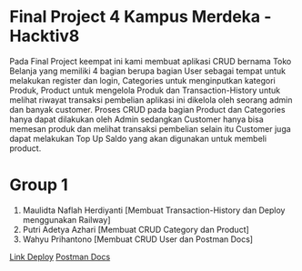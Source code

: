 # Final Project 4 Kampus Merdeka - Hacktiv8 
Pada Final Project keempat ini kami membuat aplikasi CRUD bernama Toko Belanja yang memiliki 4 bagian berupa bagian User sebagai tempat untuk melakukan register dan login, Categories untuk menginputkan kategori Produk, Product untuk mengelola Produk dan Transaction-History untuk melihat riwayat transaksi pembelian aplikasi ini dikelola oleh seorang admin dan banyak customer. Proses CRUD pada bagian Product dan Categories hanya dapat dilakukan oleh Admin sedangkan Customer hanya bisa memesan produk dan melihat transaksi pembelian selain itu Customer juga dapat melakukan Top Up Saldo yang akan digunakan untuk membeli product.

# Group 1
  1. Maulidta Naflah Herdiyanti [Membuat Transaction-History dan Deploy menggunakan Railway]
  2. Putri Adetya Azhari [Membuat CRUD Category dan Product]
  3. Wahyu Prihantono [Membuat CRUD User dan Postman Docs]
  
  
[Link Deploy](fp-tokobelanja-production.up.railway.app)
[Postman Docs](https://documenter.getpostman.com/view/19044630/2s8YzQW3zp)
